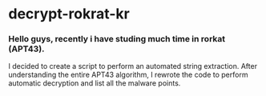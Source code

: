 # decrypt-rokrat-kr

### Hello guys, recently i have studing much time in rorkat (APT43). 

I decided to create a script to perform an automated string extraction. After understanding the entire APT43 algorithm, I rewrote the code to perform automatic decryption and list all the malware points.
